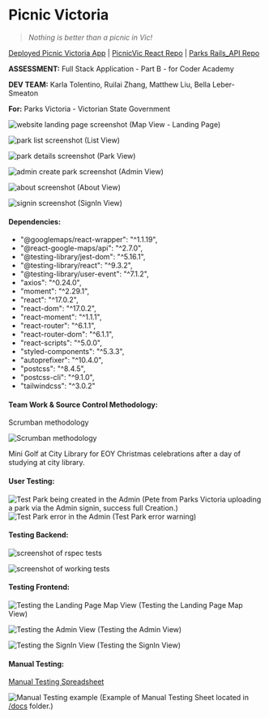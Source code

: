 # **Picnic Victoria**

> _Nothing is better than a picnic in Vic!_

[Deployed Picnic Victoria App](https://picnic-vic.netlify.app/) | [PicnicVic React Repo](https://github.com/PicnicVic) | [Parks Rails_API Repo](https://github.com/PicnicVic/Rails_API)

**ASSESSMENT:** Full Stack Application - Part B - for Coder Academy

**DEV TEAM:** Karla Tolentino, Ruilai Zhang, Matthew Liu, Bella Leber-Smeaton

**For:** Parks Victoria - Victorian State Government

![website landing page screenshot](./docs/landing2.png)
(Map View - Landing Page)

![park list screenshot](./docs/list1.png)
(List View)

![park details screenshot](./docs/park1.png)
(Park View)

![admin create park screenshot](./docs/admin1.png)
(Admin View)

![about screenshot](./docs/about1.png)
(About View)

![signin screenshot](./docs/signin1.png)
(SignIn View)

#### **Dependencies:**

- "@googlemaps/react-wrapper": "^1.1.19",
- "@react-google-maps/api": "^2.7.0",
- "@testing-library/jest-dom": "^5.16.1",
- "@testing-library/react": "^9.3.2",
- "@testing-library/user-event": "^7.1.2",
- "axios": "^0.24.0",
- "moment": "^2.29.1",
- "react": "^17.0.2",
- "react-dom": "^17.0.2",
- "react-moment": "^1.1.1",
- "react-router": "^6.1.1",
- "react-router-dom": "^6.1.1",
- "react-scripts": "^5.0.0",
- "styled-components": "^5.3.3",
- "autoprefixer": "^10.4.0",
- "postcss": "^8.4.5",
- "postcss-cli": "^9.1.0",
- "tailwindcss": "^3.0.2"

#### **Team Work & Source Control Methodology:**

Scrumban methodology

![Scrumban methodology](./docs/pm1.png)

Mini Golf at City Library for EOY Christmas celebrations after a day of studying at city library.

#### **User Testing:**

![Test Park being created in the Admin]()
(Pete from Parks Victoria uploading a park via the Admin signin, success full Creation.)
![Test Park error in the Admin]()
(Test Park error warning)

#### **Testing Backend:**

![screenshot of rspec tests](./docs/rspectest1.png)

![screenshot of working tests](./docs/rspectest2.png)

#### **Testing Frontend:**

![Testing the Landing Page Map View](./docs/test1.png)
(Testing the Landing Page Map View)

![Testing the Admin View](./docs/test2.png)
(Testing the Admin View)

![Testing the SignIn View](./docs/test3.png)
(Testing the SignIn View)

#### **Manual Testing:**

[Manual Testing Spreadsheet](https://github.com/PicnicVic/parks_react/blob/dev/docs/manual_testing_spreadsheet.numbers)

![Manual Testing example](./docs/manualTest1.png)
(Example of Manual Testing Sheet located in [/docs](./docs/manual_testing_spreadsheet.numbers) folder.)
